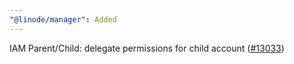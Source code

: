 ```yaml
---
"@linode/manager": Added
---
```


IAM Parent/Child: delegate permissions for child account ([#13033](https://github.com/linode/manager/pull/13033))
